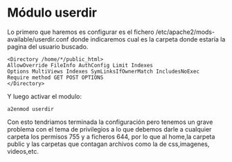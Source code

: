 # Módulo userdir

Lo primero que haremos es configurar es el fichero /etc/apache2/mods-available/userdir.conf donde indicaremos cual es la carpeta donde estaría la pagina del usuario buscado.

    <Directory /home/*/public_html>
    AllowOverride FileInfo AuthConfig Limit Indexes
    Options MultiViews Indexes SymLinksIfOwnerMatch IncludesNoExec
    Require method GET POST OPTIONS
    </Directory>

Y luego activar el modulo:

    a2enmod userdir

Con esto tendriamos terminada la configuración pero tenemos un grave problema con el tema de privilegios a lo que debemos darle a cualquier carpeta los permisos 755 y a ficheros 644, por lo que al home,la carpeta public y las carpetas que contagan archivos como la de css,imagenes, videos,etc.
